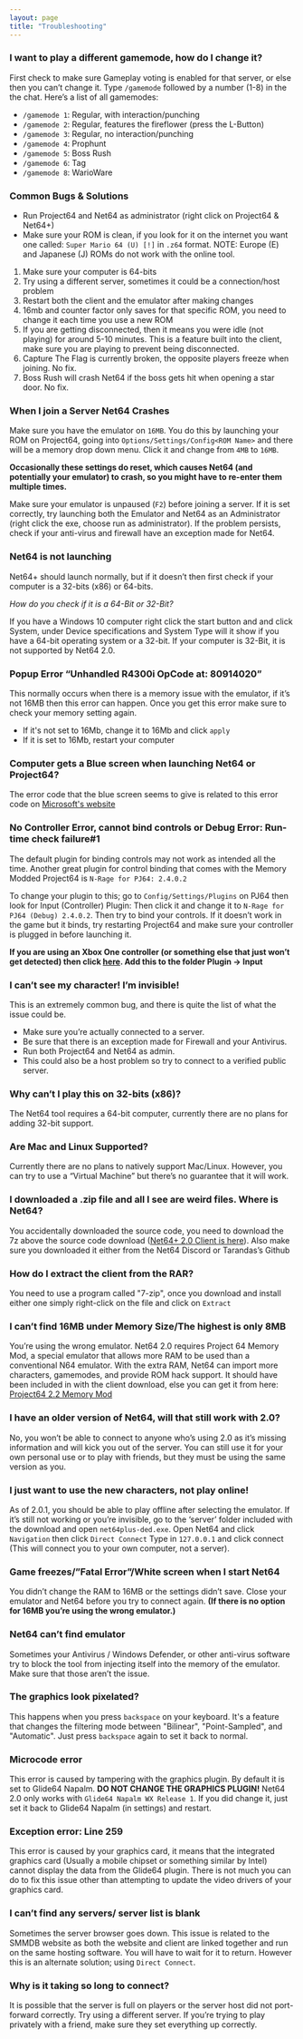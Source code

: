 ```yaml
---
layout: page
title: "Troubleshooting"
---
```


### I want to play a different gamemode, how do I change it?

First check to make sure Gameplay voting is enabled for that server, or else then you can’t change it.  Type `/gamemode` followed by a number (1-8) in the the chat.
Here’s a list of all gamemodes:

- `/gamemode 1`: Regular, with interaction/punching
- `/gamemode 2`: Regular, features the fireflower (press the L-Button)
- `/gamemode 3`: Regular, no interaction/punching
- `/gamemode 4`: Prophunt
- `/gamemode 5`: Boss Rush
- `/gamemode 6`: Tag
- `/gamemode 8`: WarioWare

### Common Bugs & Solutions

- Run Project64 and Net64 as administrator (right click on Project64 & Net64+)
- Make sure your ROM is clean, if you look for it on the internet you want one called: `Super Mario 64 (U) [!]` in `.z64` format. NOTE: Europe (E) and Japanese (J) ROMs do not work with the online tool.

1. Make sure your computer is 64-bits
1. Try using a different server, sometimes it could be a connection/host problem
1. Restart both the client and the emulator after making changes
1. 16mb and counter factor only saves for that specific ROM, you need to change it each time you use a new ROM
1. If you are getting disconnected, then it means you were idle (not playing) for around 5-10 minutes. This is a feature built into the client, make sure you are playing to prevent being disconnected.
1. Capture The Flag is currently broken, the opposite players freeze when joining. No fix.
1. Boss Rush will crash Net64 if the boss gets hit when opening a star door. No fix.

### When I join a Server Net64 Crashes

Make sure you have the emulator on `16MB`. You do this by launching your ROM on Project64, going into `Options/Settings/Config<ROM Name>` and there will be a memory drop down menu. Click it and change from `4MB` to `16MB`.

**Occasionally these settings do reset, which causes Net64 (and potentially your emulator) to crash, so you might have to re-enter them multiple times.**

Make sure your emulator is unpaused (`F2`) before joining a server.
If it is set correctly, try launching both the Emulator and Net64 as an Administrator (right click the exe, choose run as administrator).
If the problem persists, check if your anti-virus and firewall have an exception made for Net64.

### Net64 is not launching

Net64+ should launch normally, but if it doesn’t then first check if your computer is a 32-bits (x86) or 64-bits.

*How do you check if it is a 64-Bit or 32-Bit?*

If you have a Windows 10 computer right click the start button and and click System, under Device specifications and System Type will it show if you have a 64-bit operating system or a 32-bit.
If your computer is 32-Bit, it is not supported by Net64 2.0.

### Popup Error “Unhandled R4300i OpCode at: 80914020”

This normally occurs when there is a memory issue with the emulator, if it’s not 16MB then this error can happen. Once you get this error make sure to check your memory setting again.

- If it's not set to 16Mb, change it to 16Mb and click `apply`
- If it is set to 16Mb, restart your computer

### Computer gets a Blue screen when launching Net64 or Project64?

The error code that the blue screen seems to give is related to this error code on [Microsoft's website](https://docs.microsoft.com/en-us/windows-hardware/drivers/debugger/bug-check-0x3b--system-service-exception)

### No Controller Error, cannot bind controls or Debug Error:  Run-time check failure#1

The default plugin for binding controls may not work as intended all the time. Another great plugin for control binding that comes with the Memory Modded Project64 is `N-Rage for PJ64: 2.4.0.2`

To change your plugin to this; go to `Config/Settings/Plugins` on PJ64 then look for Input (Controller) Plugin: Then click it and change it to `N-Rage for PJ64 (Debug) 2.4.0.2`. Then try to bind your controls. If it doesn’t work in the game but it binds, try restarting Project64 and make sure your controller is plugged in before launching it.

**If you are using an Xbox One controller (or something else that just won’t get detected) then click [here](https://cdn.discordapp.com/attachments/356514224832380928/444264169588523008/PJ64_NRage.dll). Add this to the folder Plugin -> Input**

### I can’t see my character! I’m invisible!

This is an extremely common bug, and there is quite the list of what the issue could be.

- Make sure you’re actually connected to a server.
- Be sure that there is an exception made for Firewall and your Antivirus.
- Run both Project64 and Net64 as admin.
- This could also be a host problem so try to connect to a verified public server.

### Why can’t I play this on 32-bits (x86)?

The Net64 tool requires a 64-bit computer, currently there are no plans for adding 32-bit support.

### Are Mac and Linux Supported?

Currently there are no plans to natively support Mac/Linux. However, you can try to use a “Virtual Machine” but there’s no guarantee that it will work.

### I downloaded a .zip file and all I see are weird files.  Where is Net64?

You accidentally downloaded the source code, you need to download the 7z above the source code download ([Net64+ 2.0 Client is here](https://github.com/Tarnadas/net64plus/releases/tag/2.2.0)).  Also make sure you downloaded it either from the Net64 Discord or Tarandas’s Github

### How do I extract the client from the RAR?

You need to use a program called "7-zip", once you download and install either one simply right-click on the file and click on `Extract`

### I can’t find 16MB under Memory Size/The highest is only 8MB

You’re using the wrong emulator.
Net64 2.0  requires Project 64 Memory Mod, a special emulator that allows more RAM to be used than a conventional N64 emulator. With the extra RAM, Net64 can import more characters, gamemodes, and provide ROM hack support.
It should have been included in with the client download, else you can get it from here:
[Project64 2.2 Memory Mod](https://mega.nz/#!aOBAlKQJ!I3D3m1CtyczjYcvEAozvRIBPAK29lTNVidoHzuGdkmc)

### I have an older version of Net64, will that still work with 2.0?

No, you won’t be able to connect to anyone who’s using 2.0 as it’s missing information and will kick you out of the server.  You can still use it for your own personal use or to play with friends, but they must be using the same version as you.

### I just want to use the new characters, not play online!

As of 2.0.1, you should be able to play offline after selecting the emulator.  If it’s still not working or you’re invisible, go to the ‘server’ folder included with the download and open `net64plus-ded.exe`.  Open Net64 and click `Navigation` then click `Direct Connect`
Type in `127.0.0.1` and click connect (This will connect you to your own computer, not a server).

### Game freezes/”Fatal Error”/White screen when I start Net64

You didn’t change the RAM to 16MB or the settings didn’t save. Close your emulator and Net64 before you try to connect again. **(If there is no option for 16MB you’re using the wrong emulator.)**

### Net64 can’t find emulator

Sometimes your Antivirus / Windows Defender, or other anti-virus software try to block the tool from injecting itself into the memory of the emulator. Make sure that those aren’t the issue.

### The graphics look pixelated?

This happens when you press `backspace` on your keyboard. It's a feature that changes the filtering mode between "Bilinear", "Point-Sampled", and "Automatic". Just press `backspace` again to set it back to normal.

### Microcode error

This error is caused by tampering with the graphics plugin. By default it is set to Glide64 Napalm.
**DO NOT CHANGE THE GRAPHICS PLUGIN!**
Net64 2.0 only works with `Glide64 Napalm WX Release 1`.  If you did change it, just set it back to Glide64 Napalm (in settings) and restart.

### Exception error: Line 259

This error is caused by your graphics card, it means that the integrated graphics card (Usually a mobile chipset or something similar by Intel) cannot display the data from the Glide64 plugin. There is not much you can do to fix this issue other than attempting to update the video drivers of your graphics card.

### I can’t find any servers/ server list is blank

Sometimes the server browser goes down. This issue is related to the SMMDB website as both the website and client are linked together and run on the same hosting software. You will have to wait for it to return.
However this is an alternate solution; using `Direct Connect`.

### Why is it taking so long to connect?

It is possible that the server is full on players or the server host did not port-forward correctly.  Try using a different server.  If you’re trying to play privately with a friend, make sure they set everything up correctly.
